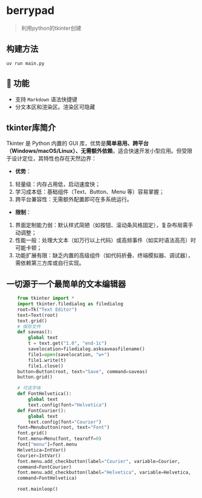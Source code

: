 # berrypad
> 利用python的tkinter创建

## 构建方法
`uv run main.py`

## :rocket: 功能

- 支持 `Markdown` 语法快捷键
- 分文本区和渲染区。渲染区可隐藏

## tkinter库简介
Tkinter 是 Python 内置的 GUI 库，优势是**简单易用、跨平台（Windows/macOS/Linux）、无需额外依赖**，适合快速开发小型应用。但受限于设计定位，其特性也存在天然边界：

- **优势**：
1. 轻量级：内存占用低，启动速度快；
2. 学习成本低：基础组件（Text、Button、Menu 等）容易掌握；
3. 跨平台兼容性：无需额外配置即可在多系统运行。

- **限制**：
1. 界面定制能力弱：默认样式简陋（如按钮、滚动条风格固定），复杂布局需手动调整；
2. 性能一般：处理大文本（如万行以上代码）或高频事件（如实时语法高亮）时可能卡顿；
3. 功能扩展有限：缺乏内置的高级组件（如代码折叠、终端模拟器、调试器），需依赖第三方库或自行实现。


## 一切源于一个最简单的文本编辑器
```python
    from tkinter import *
    import tkinter.filedialog as filedialog
    root=Tk("Text Editor")
    text=Text(root)
    text.grid()
    # 保存文件
    def saveas():
        global text
        t = text.get("1.0", "end-1c")
        savelocation=filedialog.asksaveasfilename()
        file1=open(savelocation, "w+")
        file1.write(t)
        file1.close()
    button=Button(root, text="Save", command=saveas)
    button.grid() 

    # 可选字体
    def FontHelvetica():
        global text
        text.config(font="Helvetica")
    def FontCourier():
        global text
        text.config(font="Courier")
    font=Menubutton(root, text="Font")
    font.grid() 
    font.menu=Menu(font, tearoff=0) 
    font["menu"]=font.menu
    Helvetica=IntVar()
    Courier=IntVar()
    font.menu.add_checkbutton(label="Courier", variable=Courier, 
    command=FontCourier)
    font.menu.add_checkbutton(label="Helvetica", variable=Helvetica,
    command=FontHelvetica) 

    root.mainloop()
```